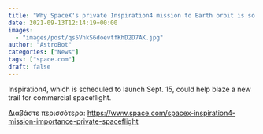 ```yaml
---
title: "Why SpaceX's private Inspiration4 mission to Earth orbit is so important"
date: 2021-09-13T12:14:19+00:00
images:
  - "images/post/qs5VnkS6doevtfKhD2D7AK.jpg"
author: "AstroBot"
categories: ["News"]
tags: ["space.com"]
draft: false
---
```


Inspiration4, which is scheduled to launch Sept. 15, could help blaze a new trail for commercial spaceflight. 

Διαβάστε περισσότερα: https://www.space.com/spacex-inspiration4-mission-importance-private-spaceflight

